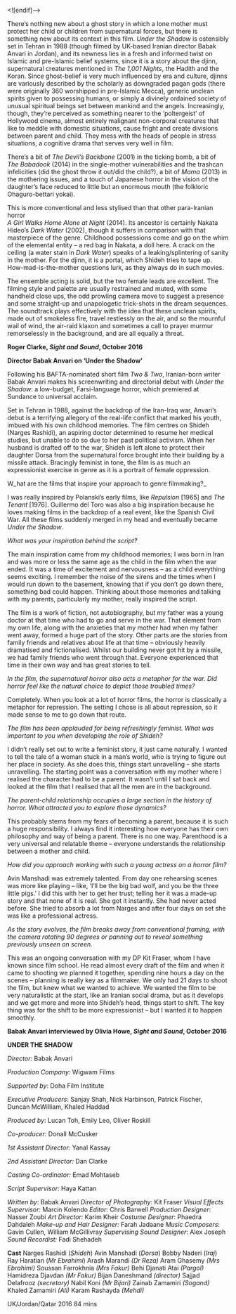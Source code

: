 
<![endif]-->

There’s nothing new about a ghost story in which a lone mother must protect her child or children from supernatural forces, but there is something new about its context in this film. _Under the Shadow_ is ostensibly set in Tehran in 1988 (though filmed by UK-based Iranian director Babak Anvari in Jordan), and its newness lies in a fresh and informed twist on Islamic and pre-Islamic belief systems, since it is a story about the djinn, supernatural creatures mentioned in _The 1,001 Nights_, the Hadith and the Koran. Since ghost-belief is very much influenced by era and culture, djinns are variously described by the scholarly as downgraded pagan gods (there were originally 360 worshipped in pre-Islamic Mecca), generic unclean spirits given to possessing humans, or simply a divinely ordained society of unusual spiritual beings set between mankind and the angels. Increasingly, though, they’re perceived as something nearer to the ‘poltergeist’ of Hollywood cinema, almost entirely malignant non-corporal creatures that like to meddle with domestic situations, cause fright and create divisions between parent and child. They mess with the heads of people in stress situations, a cognitive drama that serves very well in film.

There’s a bit of _The Devil’s Backbone_ (2001) in the ticking bomb, a bit of  
_The Babadook_ (2014) in the single-mother vulnerabilities and the trashcan infelicities (did the ghost throw it out/did the child?), a bit of _Mama_ (2013) in the mothering issues, and a touch of Japanese horror in the vision of the daughter’s face reduced to little but an enormous mouth (the folkloric Ohaguro-bettari yokai).

This is more conventional and less stylised than that other para-Iranian horror  
_A Girl Walks Home Alone at Night_ (2014). Its ancestor is certainly Nakata Hideo’s _Dark Water_ (2002), though it suffers in comparison with that masterpiece of the genre. Childhood possessions come and go on the whim of the elemental entity – a red bag in Nakata, a doll here. A crack on the ceiling (a water stain in _Dark Water_) speaks of a leaking/splintering of sanity in the mother. For the djinn, it is a portal, which Shideh tries to tape up. How-mad-is-the-mother questions lurk, as they always do in such movies.

The ensemble acting is solid, but the two female leads are excellent. The filming style and palette are usually restrained and muted, with some handheld close ups, the odd prowling camera move to suggest a presence and some straight-up and unapologetic trick-shots in the dream sequences. The soundtrack plays effectively with the idea that these unclean spirits, made out of smokeless fire, travel restlessly on the air, and so the mournful wail of wind, the air-raid klaxon and sometimes a call to prayer murmur remorselessly in the background, and are all equally a threat.

**Roger Clarke, _Sight and Sound_, October 2016**

**Director Babak Anvari on ‘Under the Shadow’**

Following his BAFTA-nominated short film _Two & Two_, Iranian-born writer Babak Anvari makes his screenwriting and directorial debut with _Under the Shadow_: a low-budget, Farsi-language horror, which premiered at Sundance to universal acclaim.

Set in Tehran in 1988, against the backdrop of the Iran-Iraq war, Anvari’s debut is a terrifying allegory of the real-life conflict that marked his youth, imbued with his own childhood memories. The film centres on Shideh (Narges Rashidi), an aspiring doctor determined to resume her medical studies, but unable to do so due to her past political activism. When her husband is drafted off to the war, Shideh is left alone to protect their daughter Dorsa from the supernatural force brought into their building by a missile attack. Bracingly feminist in tone, the film is as much an expressionist exercise in genre as it is a portrait of female oppression.

W_hat are the films that inspire your approach to genre filmmaking?_

I was really inspired by Polanski’s early films, like _Repulsion_ [1965] and _The Tenant_ [1976]. Guillermo del Toro was also a big inspiration because he loves making films in the backdrop of a real event, like the Spanish Civil War. All these films suddenly merged in my head and eventually became _Under the Shadow_.

_What was your inspiration behind the script?_

The main inspiration came from my childhood memories; I was born in Iran and was more or less the same age as the child in the film when the war ended. It was a time of excitement and nervousness – as a child everything seems exciting. I remember the noise of the sirens and the times when I would run down to the basement, knowing that if you don’t go down there, something bad could happen. Thinking about those memories and talking with my parents, particularly my mother, really inspired the script.

The film is a work of fiction, not autobiography, but my father was a young doctor at that time who had to go and serve in the war. That element from my own life, along with the anxieties that my mother had when my father went away, formed a huge part of the story. Other parts are the stories from family friends and relatives about life at that time – obviously heavily dramatised and fictionalised. Whilst our building never got hit by a missile, we had family friends who went through that. Everyone experienced that time in their own way and has great stories to tell.

_In the film, the supernatural horror also acts a metaphor for the war. Did horror feel like the natural choice to depict those troubled times?_

Completely. When you look at a lot of horror films, the horror is classically a metaphor for repression. The setting I chose is all about repression, so it made sense to me to go down that route.

_The film has been applauded for being refreshingly feminist. What was important to you when developing the role of Shideh?_

I didn’t really set out to write a feminist story, it just came naturally. I wanted to tell the tale of a woman stuck in a man’s world, who is trying to figure out her place in society. As she does this, things start unravelling – she starts unravelling. The starting point was a conversation with my mother where I realised the character had to be a parent. It wasn’t until I sat back and looked at the film that I realised that all the men are in the background.

_The parent-child relationship occupies a large section in the history of horror. What attracted you to explore those dynamics?_

This probably stems from my fears of becoming a parent, because it is such a huge responsibility. I always find it interesting how everyone has their own philosophy and way of being a parent. There is no one way. Parenthood is a very universal and relatable theme – everyone understands the relationship between a mother and child.

_How did you approach working with such a young actress on a horror film?_

Avin Manshadi was extremely talented. From day one rehearsing scenes was more like playing – like, ‘I’ll be the big bad wolf, and you be the three little pigs.’ I did this with her to get her trust; telling her it was a made-up story and that none of it is real. She got it instantly. She had never acted before. She tried to absorb a lot from Narges and after four days on set she was like a professional actress.

_As the story evolves, the film breaks away from conventional framing, with the camera rotating 90 degrees or panning out to reveal something previously unseen on screen._

This was an ongoing conversation with my DP Kit Fraser, whom I have known since film school. He read almost every draft of the film and when it came to shooting we planned it together, spending nine hours a day on the scenes – planning is really key as a filmmaker. We only had 21 days to shoot the film, but knew what we wanted to achieve. We wanted the film to be very naturalistic at the start, like an Iranian social drama, but as it develops and we get more and more into Shideh’s head, things start to shift. The key thing was for the shift to be more expressionist – but I wanted it to happen smoothly.

**Babak Anvari interviewed by Olivia Howe, _Sight and Sound_, October 2016**

**UNDER THE SHADOW**

_Director:_ Babak Anvari

_Production_ _Company_: Wigwam Films

_Supported_ _by_: Doha Film Institute

_Executive_ _Producers_: Sanjay Shah, Nick Harbinson, Patrick Fischer,  
Duncan McWilliam, Khaled Haddad

_Produced_ _by_: Lucan Toh, Emily Leo, Oliver Roskill

_Co-producer:_ Donall McCusker

_1st Assistant Director:_ Yanal Kassay

_2nd Assistant Director:_ Dan Clarke

_Casting Co-ordinator:_ Emad Mohtaseb

_Script Supervisor:_ Haya Kattan

_Written by_: Babak Anvari
_Director of Photography_: Kit Fraser
_Visual Effects Supervisor:_ Marcin Kolendo
_Editor_: Chris Barwell
_Production Designer_: Nasser Zoubi
_Art Director:_ Karim Kheir
_Costume Designer_: Phaedra Dahdaleh
_Make-up and Hair Designer:_ Farah Jadaane
_Music Composers_: Gavin Cullen, William McGillivray
_Supervising Sound_ _Designer_: Alex Joseph
_Sound Recordist:_ Fadi Shehadeh

**Cast**
Narges Rashidi (_Shideh_)
Avin Manshadi (_Dorsa_)
Bobby Naderi (_Iraj_)
Ray Haratian (_Mr Ebrahimi_)
Arash Marandi _(Dr Reza)_
Aram Ghasemy _(Mrs Ebrahimi)_
Soussan Farrokhnia _(Mrs Fakur)_
Behi Djanati Atai _(Pargol)_
Hamidreza Djavdan _(Mr Fakur)_
Bijan Daneshmand _(director)_
Sajjad Delafrooz _(secretary)_
Nabil Koni _(Mr Bijari)_
Zainab Zamamiri _(Sogand)_
Khaled Zamamiri _(Ali)_
Karam Rashayda _(Mehdi)_

UK/Jordan/Qatar 2016
84 mins
<!--stackedit_data:
eyJoaXN0b3J5IjpbLTc2NTQ1Mzg0M119
-->
